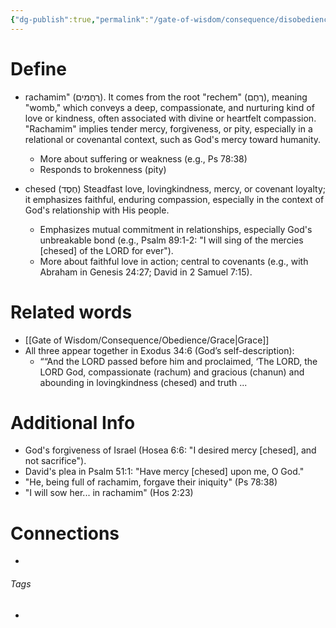```yaml
---
{"dg-publish":true,"permalink":"/gate-of-wisdom/consequence/disobedience/mercy/","tags":["#GateWisdom","ConsequenceDisobedience"]}
---
```


# Define
- rachamim" (רַחֲמִים). It comes from the root "rechem" (רֶחֶם), meaning "womb," which conveys a deep, compassionate, and nurturing kind of love or kindness, often associated with divine or heartfelt compassion. "Rachamim" implies tender mercy, forgiveness, or pity, especially in a relational or covenantal context, such as God's mercy toward humanity.
	- More about suffering or weakness (e.g., Ps 78:38)
	- Responds to brokenness (pity)

- chesed (חֶסֶד) Steadfast love, lovingkindness, mercy, or covenant loyalty; it emphasizes faithful, enduring compassion, especially in the context of God's relationship with His people. 
	- Emphasizes mutual commitment in relationships, especially God's unbreakable bond (e.g., Psalm 89:1-2: "I will sing of the mercies [chesed] of the LORD for ever").
	- More about faithful love in action; central to covenants (e.g., with Abraham in Genesis 24:27; David in 2 Samuel 7:15).

# Related words
- [[Gate of Wisdom/Consequence/Obedience/Grace\|Grace]]
- All three appear together in Exodus 34:6 (God’s self-description):
	- ““And the LORD passed before him and proclaimed, ‘The LORD, the LORD God,  compassionate (rachum) and gracious (chanun) and abounding in lovingkindness (chesed) and truth ... 

# Additional Info
- God's forgiveness of Israel (Hosea 6:6: "I desired mercy [chesed], and not sacrifice").
- David's plea in Psalm 51:1: "Have mercy [chesed] upon me, O God."
- "He, being full of rachamim, forgave their iniquity" (Ps 78:38)
- "I will sow her... in rachamim" (Hos 2:23)





# Connections


- 

###### Tags
- 